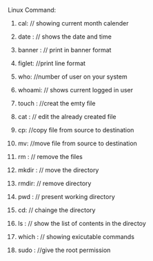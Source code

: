 Linux Command:
1. cal: // showing current month calender
2. date : // shows the date and time

3. banner : // print in banner format
4. figlet: //print line format
5. who: //number of user on your system
6. whoami: // shows current logged in user
7. touch : //creat the emty file
8. cat : // edit the already created file
9. cp: //copy file from source to destination
10. mv: //move file from source to destination
11. rm : // remove the files
12. mkdir : // move the directory
13. rmdir: // remove directory
14. pwd : // present working directory
15. cd: // chainge the directory
16. ls : // show the list of contents in the directoy
17. which : // showing exicutable commands
18. sudo : //give the root permission
